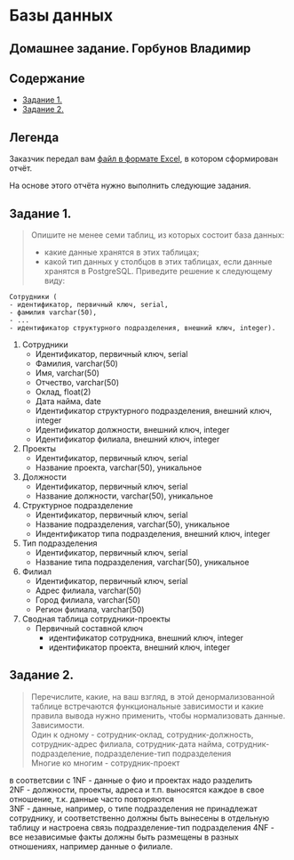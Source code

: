 # Базы данных
## Домашнее задание. Горбунов Владимир

## Содержание

- [Задание 1.](#Задание-1)
- [Задание 2.](#Задание-2)  


## Легенда

Заказчик передал вам [файл в формате Excel](./hw-12-1.xlsx), в котором сформирован отчёт.

На основе этого отчёта нужно выполнить следующие задания.

## Задание 1. 

> Опишите не менее семи таблиц, из которых состоит база данных:
> - какие данные хранятся в этих таблицах;
> - какой тип данных у столбцов в этих таблицах, если данные хранятся в PostgreSQL.
> Приведите решение к следующему виду:
```
Сотрудники (
- идентификатор, первичный ключ, serial,
- фамилия varchar(50),
- ...
- идентификатор структурного подразделения, внешний ключ, integer).
```

1. Сотрудники
   - Идентификатор, первичный ключ, serial  
   - Фамилия, varchar(50)
   - Имя, varchar(50)
   - Отчество, varchar(50)
   - Оклад, float(2)
   - Дата найма, date
   - Идентификатор структурного подразделения, внешний ключ, integer
   - Идентификатор должности, внешний ключ, integer  
   - Идентификатор филиала, внешний ключ, integer
2. Проекты 
   - Идентификатор, первичный ключ, serial  
   - Название проекта, varchar(50), уникальное
3. Должности
   - Идентификатор, первичный ключ, serial 
   - Название должности, varchar(50), уникальное
4. Структурное подразделение
   - Идентификатор, первичный ключ, serial  
   - Название подразделения, varchar(50), уникальное
   - Индентификатор типа подразделения, внешний ключ, integer
5. Тип подразделения
   - Идентификатор, первичный ключ, serial  
   - Название типа подразделения, varchar(50), уникальное
6. Филиал
   - Идентификатор, первичный ключ, serial  
   - Адрес филиала, varchar(50)
   - Город филиала, varchar(50)
   - Регион филиала, varchar(50)
7. Сводная таблица сотрудники-проекты
   - Первичный составной ключ 
      - идентификатор сотрудника, внешний ключ, integer
      - идентификатор проекта, внешний ключ, integer


## Задание 2. 
> Перечислите, какие, на ваш взгляд, в этой денормализованной таблице встречаются функциональные зависимости и какие правила вывода нужно применить, чтобы нормализовать данные.
Зависимости.  
Один к одному - сотрудник-оклад, сотрудник-должность, сотрудник-адрес филиала, сотрудник-дата найма, сотрудник-подразделение, подразделение-тип подразделения  
Многие ко многим - сотрудник-проект

в соответсвии с 1NF - данные о фио и проектах надо разделить  
2NF - должности, проекты, адреса и т.п. выносятся каждое в свое отношение, т.к. данные часто повторяются  
3NF - данные, например, о типе подразделения не принадлежат сотруднику, и соответственно должны быть вынесены в отдельную таблицу и настроена связь подразделение-тип подразделения
4NF - все независимые факты должны быть размещены в разных отношениях, например данные о филиале. 
